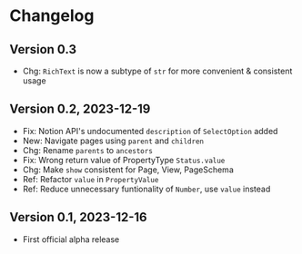 # Changelog

## Version 0.3

- Chg: `RichText` is now a subtype of `str` for more convenient & consistent usage

## Version 0.2, 2023-12-19

- Fix: Notion API's undocumented `description` of `SelectOption` added
- New: Navigate pages using `parent` and `children`
- Chg: Rename `parents` to `ancestors`
- Fix: Wrong return value of PropertyType `Status.value`
- Chg: Make `show` consistent for Page, View, PageSchema
- Ref: Refactor `value` in `PropertyValue`
- Ref: Reduce unnecessary funtionality of `Number`, use `value` instead

## Version 0.1, 2023-12-16

- First official alpha release
